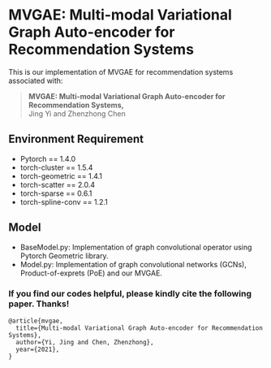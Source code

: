 # MVGAE: Multi-modal Variational Graph Auto-encoder for Recommendation Systems
This is our implementation of MVGAE for recommendation systems associated with:

>**MVGAE: Multi-modal Variational Graph Auto-encoder for Recommendation Systems,**  
>Jing Yi and Zhenzhong Chen  
 
## Environment Requirement
- Pytorch == 1.4.0
- torch-cluster == 1.5.4
- torch-geometric == 1.4.1
- torch-scatter == 2.0.4
- torch-sparse == 0.6.1
- torch-spline-conv == 1.2.1
## Model
- BaseModel.py: Implementation of graph convolutional operator using Pytorch Geometric library.
- Model.py: Implementation of graph convolutional networks (GCNs), Product-of-exprets (PoE) and our MVGAE.
### **If you find our codes helpful, please kindly cite the following paper. Thanks!**
	@article{mvgae,
	  title={Multi-modal Variational Graph Auto-encoder for Recommendation Systems},
	  author={Yi, Jing and Chen, Zhenzhong},
	  year={2021},
	}
